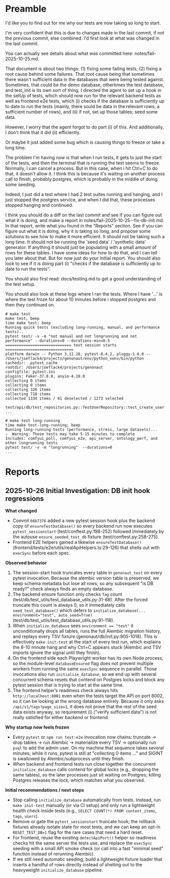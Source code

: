 # Preamble
I'd like you to find out for me why our tests are now taking so long to start.

I'm very confident that this is due to changes made in the last commit, if not the previous commit, else combined. I'd 
first look at what was changed in the last commit.

You can actually see details about what was committed here: notes/fail-2025-10-25.md.

That document is about two things: (1) fixing some failing tests, (2) fixing a root cause behind some failures. That 
root cause being that sometimes there wasn't sufficient data in the databases that were being tested against. Sometimes,
that could be the demo database, othertimes the test database, and test_init is its own sort of thing. I directed the 
agent to set up a hook in the setUp of tests, which should now run for the relevant backend tests as well as frontend 
e2e tests, which (i) checks if the database is sufficiently up to date to run the tests (mainly, there sould be data in
the relevant rows; a sufficient number of rows), and (ii) if not, set up those tables; seed some data.

However, I worry that the agent forgot to do part (i) of this. And additionally, I don't think that it did (ii) efficiently.

Or maybe it just added some bug which is causing things to freeze or take a long time.

The problem I'm having now is that when I run tests, it gets to just the start of the tests, and then the terminal that
is running the test seems to freeze. Normally, I can cancel a process. But in this case, when i hit Ctrl+C to do that,
it doesn't allow it. I think this is because it's waiting on another process call to finish, probably postgres, which
is probably in the middle of doing some seeding.

Indeed, I just did a test where I had 2 test suites running and hanging, and I just stopped the postgres service, and
when I did that, these processes stopped hanging and continued.

I think you should do a diff on the last commit and see if you can figure out what it is doing, and make a report in
notes/fail-2025-10-25--fix-db-init.md. In that report, write what you found in the "Reports" section. See if you can
figure out what it is doing, why it is taking so long, and propose some solutions to see how to make it more efficient.
It should not be taking such a long time. It should not be running the 'seed data' / 'synthetic data' generator. If 
anything it should just be populating with a small amount of rows for these tables. I have some ideas for how to do 
that, and I can tell you later about that. But for now just do your initial report. You should also look to see if it 
is doing part (i) "checks if the database is sufficiently up to date to run the tests".

You should also first read: docs/testing.md to get a good understanding of the test setup.

You should also look at these logs where I ran the tests. Where I have '...' is where the test froze for about 10 
minutes before i stopped postgres and then they continued on.

```
# make test
make test; beep
time make test; beep
Running quick tests (excluding long-running, manual, and performance tests)..
pytest test/ -v -m "not manual and not longrunning and not performance" --durations=0 --durations-min=0.5
============================= test session starts ==============================
platform darwin -- Python 3.11.10, pytest-8.4.2, pluggy-1.6.0 -- /Users/joeflack4/projects/genonaut/env/python_venv/bin/python
cachedir: .pytest_cache
rootdir: /Users/joeflack4/projects/genonaut
configfile: pytest.ini
plugins: Faker-37.8.0, anyio-4.10.0
collecting 0 items                                                  collecting 0 items                                                  collecting 326 items                                                collecting 718 items                                                collected 1334 items / 61 deselected / 1273 selected

test/api/db/test_repositories.py::TestUserRepository::test_create_user
...
```

```
# make test long-running
time make test-long-running; beep
Running long-running tests (performance, stress, large datasets)...
⚠️  Warning: These tests may take 5-15 minutes to complete
Includes: comfyui_poll, comfyui_e2e, api_server, ontology_perf, and other longrunning tests
pytest test/ -v -m "longrunning"  --durations=0
...
```

# Reports

## 2025-10-26 Initial Investigation: DB init hook regressions

**What changed**
- Commit `66b7376` added a new pytest session hook plus the backend copy of `ensureTestDatabase()` so every backend run now executes `pytest_sessionstart` (test/conftest.py:198-252) followed immediately by the autouse `ensure_seeded_test_db` fixture (test/conftest.py:258-275).
- Frontend E2E helpers gained a likewise `ensureTestDatabase()` (frontend/tests/e2e/utils/realApiHelpers.ts:29-126) that shells out with `execSync` before each spec.

**Observed behavior**
1. The session-start hook truncates every table in `genonaut_test` on every pytest invocation. Because the alembic version table is preserved, we keep schema metadata but lose all rows, so any subsequent "is DB ready?" check always finds an empty database.
2. The backend ensure function only checks `Tag` count (test/db/test_utils/test_database_utils.py:31-88). After the forced truncate this count is always 0, so it immediately calls `seed_test_database()` which defers to `initialize_database(... environment="test", auto_seed=True)` (test/db/test_utils/test_database_utils.py:91-118).
3. When `initialize_database` sees `environment == "test"` it unconditionally drops all tables, runs the full Alembic migration history, and replays every TSV fixture (genonaut/db/init.py:905-1018). This is effectively `make init-test` at the start of every test run, which explains the 8-10 minute hang and why Ctrl+C appears stuck (Alembic and TSV imports ignore the signal until they finish).
4. On the frontend side each Playwright worker has its own Node process, so the module-level `databaseEnsured` flag does not prevent multiple workers from running the same `execSync` sequence in parallel. Those invocations also run `initialize_database`, so we end up with several concurrent schema resets that contend on Postgres locks and block any pytest session that is trying to start at the same time.
5. The frontend helper’s readiness check always hits `http://localhost:8001` even when the tests target the API on port 8002, so it can be looking at the wrong database entirely. Because it only asks `/api/v1/tags?page_size=1`, it does not prove that the rest of the seed data exists anyway, so requirement (i) ("verify sufficient data") is not really satisfied for either backend or frontend.

**Why startup now feels frozen**
- Every `pytest` or `npm run test:e2e` invocation now chains: truncate -> drop tables -> run Alembic -> materialize every TSV -> optionally run `psql` to add the admin user. On my machine that sequence takes several minutes; while it runs, pytest is still at "collecting 0 items ..." and SIGINT is swallowed by Alembic/subprocess until they finish.
- When backend and frontend tests run close together the concurrent `initialize_database` calls contend for global locks (e.g., dropping the same tables), so the later processes just sit waiting on Postgres; killing Postgres releases the lock, which matches what you observed.

**Initial recommendations / next steps**
- Stop calling `initialize_database` automatically from tests. Instead, run `make init-test` manually (or via CI setup) and only run a lightweight health check inside tests (e.g., `SELECT COUNT(*) FROM content_items`, `tags`, `users`).
- Remove or gate the `pytest_sessionstart` truncate hook; the rollback fixtures already isolate state for most tests, and we can keep an opt-in `RESET_TEST_DB=1` flag for the rare cases that need a hard reset.
- For frontend, reuse the existing `detectApiPort()` helper so readiness checks hit the same server the tests use, and replace the `execSync` seeding with a small API smoke check (or call into a fast "minimal seed" function instead of rerunning Alembic).
- If we still need automatic seeding, build a lightweight fixture loader that inserts a handful of rows directly instead of shelling out to the heavyweight `initialize_database` pipeline.

